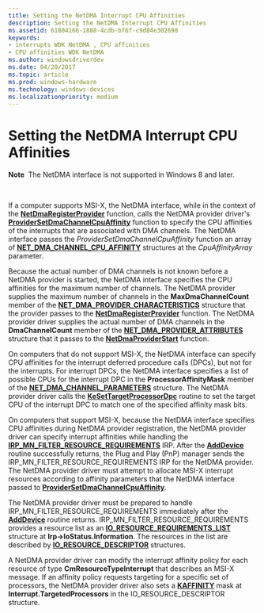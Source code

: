 ```yaml
---
title: Setting the NetDMA Interrupt CPU Affinities
description: Setting the NetDMA Interrupt CPU Affinities
ms.assetid: 61804166-1888-4cdb-bf6f-c9d84e302698
keywords:
- interrupts WDK NetDMA , CPU affinities
- CPU affinities WDK NetDMA
ms.author: windowsdriverdev
ms.date: 04/20/2017
ms.topic: article
ms.prod: windows-hardware
ms.technology: windows-devices
ms.localizationpriority: medium
---
```


# Setting the NetDMA Interrupt CPU Affinities


**Note**  The NetDMA interface is not supported in Windows 8 and later.

 




If a computer supports MSI-X, the NetDMA interface, while in the context of the [**NetDmaRegisterProvider**](https://msdn.microsoft.com/library/windows/hardware/ff568336) function, calls the NetDMA provider driver's [**ProviderSetDmaChannelCpuAffinity**](https://msdn.microsoft.com/library/windows/hardware/ff570402) function to specify the CPU affinities of the interrupts that are associated with DMA channels. The NetDMA interface passes the *ProviderSetDmaChannelCpuAffinity* function an array of [**NET\_DMA\_CHANNEL\_CPU\_AFFINITY**](https://msdn.microsoft.com/library/windows/hardware/ff568731) structures at the *CpuAffinityArray* parameter.

Because the actual number of DMA channels is not known before a NetDMA provider is started, the NetDMA interface specifies the CPU affinities for the maximum number of channels. The NetDMA provider supplies the maximum number of channels in the **MaxDmaChannelCount** member of the [**NET\_DMA\_PROVIDER\_CHARACTERISTICS**](https://msdn.microsoft.com/library/windows/hardware/ff568738) structure that the provider passes to the [**NetDmaRegisterProvider**](https://msdn.microsoft.com/library/windows/hardware/ff568336) function. The NetDMA provider driver supplies the actual number of DMA channels in the **DmaChannelCount** member of the [**NET\_DMA\_PROVIDER\_ATTRIBUTES**](https://msdn.microsoft.com/library/windows/hardware/ff568737) structure that it passes to the [**NetDmaProviderStart**](https://msdn.microsoft.com/library/windows/hardware/ff568334) function.

On computers that do not support MSI-X, the NetDMA interface can specify CPU affinities for the interrupt deferred procedure calls (DPCs), but not for the interrupts. For interrupt DPCs, the NetDMA interface specifies a list of possible CPUs for the interrupt DPC in the **ProcessorAffinityMask** member of the [**NET\_DMA\_CHANNEL\_PARAMETERS**](https://msdn.microsoft.com/library/windows/hardware/ff568732) structure. The NetDMA provider driver calls the [**KeSetTargetProcessorDpc**](https://msdn.microsoft.com/library/windows/hardware/ff553278) routine to set the target CPU of the interrupt DPC to match one of the specified affinity mask bits.

On computers that support MSI-X, because the NetDMA interface specifies CPU affinities during NetDMA provider registration, the NetDMA provider driver can specify interrupt affinities while handling the [**IRP\_MN\_FILTER\_RESOURCE\_REQUIREMENTS**](https://msdn.microsoft.com/library/windows/hardware/ff550874) IRP. After the [**AddDevice**](https://msdn.microsoft.com/library/windows/hardware/ff540521) routine successfully returns, the Plug and Play (PnP) manager sends the IRP\_MN\_FILTER\_RESOURCE\_REQUIREMENTS IRP for the NetDMA provider. The NetDMA provider driver must attempt to allocate MSI-X interrupt resources according to affinity parameters that the NetDMA interface passed to [**ProviderSetDmaChannelCpuAffinity**](https://msdn.microsoft.com/library/windows/hardware/ff570402).

The NetDMA provider driver must be prepared to handle IRP\_MN\_FILTER\_RESOURCE\_REQUIREMENTS immediately after the [**AddDevice**](https://msdn.microsoft.com/library/windows/hardware/ff540521) routine returns. IRP\_MN\_FILTER\_RESOURCE\_REQUIREMENTS provides a resource list as an [**IO\_RESOURCE\_REQUIREMENTS\_LIST**](https://msdn.microsoft.com/library/windows/hardware/ff550609) structure at **Irp-&gt;IoStatus.Information**. The resources in the list are described by [**IO\_RESOURCE\_DESCRIPTOR**](https://msdn.microsoft.com/library/windows/hardware/ff550598) structures.

A NetDMA provider driver can modify the interrupt affinity policy for each resource of type **CmResourceTypeInterrupt** that describes an MSI-X message. If an affinity policy requests targeting for a specific set of processors, the NetDMA provider driver also sets a [**KAFFINITY**](../kernel/interrupt-affinity-and-priority.md#about-kaffinity) mask at **Interrupt.TargetedProcessors** in the IO\_RESOURCE\_DESCRIPTOR structure.

 

 





